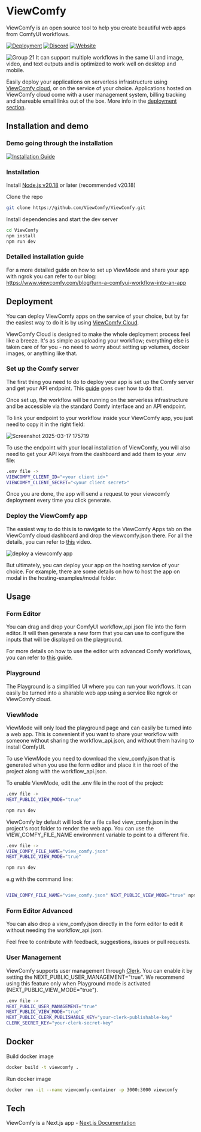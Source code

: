 # ViewComfy

ViewComfy is an open source tool to help you create beautiful web apps from ComfyUI workflows.

[![Deployment](https://img.shields.io/badge/Deployment%20-%20green?label=ViewComfy&color=7F68D9)](https://app.viewcomfy.com/)
[![Discord](https://img.shields.io/badge/ViewComfy-Discord-%235865F2.svg)](https://discord.gg/DXubrz5R7E)
[![Website](https://img.shields.io/badge/Website%20-%20green?label=ViewComfy&color=4D7D85)](https://www.viewcomfy.com/)


![Group 21](https://github.com/user-attachments/assets/ad9a98e6-6c4c-4bf5-85db-4d03ab682f9b)
It can support multiple workflows in the same UI and image, video, and text outputs and is optimized to work well on desktop and mobile.

Easily deploy your applications on serverless infrastructure using [ViewComfy cloud](https://www.viewcomfy.com/), or on the service of your choice. Applications hosted on ViewComfy cloud come with a user management system, billing tracking and shareable email links out of the box. More info in the [deployment section](#Deployment). 

## Installation and demo

### Demo going through the installation
[![Installation Guide](https://github.com/user-attachments/assets/8b6f6b0d-859a-4a98-80b5-664591160512)](https://youtu.be/sG2elA1bdrg)

### Installation
Install [Node.js v20.18](https://nodejs.org/) or later (recommended v20.18)

Clone the repo

```bash
git clone https://github.com/ViewComfy/ViewComfy.git
```

Install dependencies and start the dev server  

```bash
cd ViewComfy
npm install
npm run dev
```

### Detailed installation guide
For a  more detailed guide on how to set up ViewMode and share your app with ngrok you can refer to our blog: <https://www.viewcomfy.com/blog/turn-a-comfyui-workflow-into-an-app>


## Deployment

You can deploy ViewComfy apps on the service of your choice, but by far the easiest way to do it is by using [ViewComfy Cloud](https://app.viewcomfy.com/). 

ViewComfy Cloud is designed to make the whole deployment process feel like a breeze. It's as simple as uploading your workflow; everything else is taken care of for you - no need to worry about setting up volumes, docker images, or anything like that. 

### Set up the Comfy server 

The first thing you need to do to deploy your app is set up the Comfy server and get your API endpoint. This [guide](https://youtu.be/pIODXFU9sHw) goes over how to do that.

Once set up, the workflow will be running on the serverless infrastructure and be accessible via the standard Comfy interface and an API endpoint. 

To link your endpoint to your workflow inside your ViewComfy app, you just need to copy it in the right field:

![Screenshot 2025-03-17 175719](https://github.com/user-attachments/assets/25495f87-5639-456b-9266-9fcabb3995cc)

To use the endpoint with your local installation of ViewComfy, you will also need to get your API keys from the dashboard and add them to your .env file:

```bash
.env file ->
VIEWCOMFY_CLIENT_ID="<your client id>"
VIEWCOMFY_CLIENT_SECRET="<your client secret>"
```

Once you are done, the app will send a request to your viewcomfy deployment every time you click generate. 

### Deploy the ViewComfy app

The easiest way to do this is to navigate to the ViewComfy Apps tab on the ViewComfy cloud dashboard and drop the viewcomfy.json there. For all the details, you can refer to [this](https://www.youtube.com/watch?v=pIODXFU9sHw&ab_channel=ViewComfy) video.

![deploy a viewcomfy app](https://github.com/user-attachments/assets/23988845-2526-4a16-b93d-89a3d1a365b9)

But ultimately, you can deploy your app on the hosting service of your choice. For example, there are some details on how to host the app on modal in the hosting-examples/modal folder.

## Usage
### Form Editor

You can drag and drop your ComfyUI workflow_api.json file into the form editor. It will then generate a new form that you can use to configure the inputs that will be displayed on the playground.

For more details on how to use the editor with advanced Comfy workflows, you can refer to [this](https://youtu.be/70h0FUohMlE) guide. 

### Playground

The Playground is a simplified UI where you can run your workflows. It can easily be turned into a sharable web app using a service like ngrok or ViewComfy cloud.

### ViewMode

ViewMode will only load the playground page and can easily be turned into a web app. This is convenient if you want to share your workflow with someone without sharing the workflow_api.json, and without them having to install ComfyUI.

To use ViewMode you need to download the view_comfy.json that is generated when you use the form editor and place it in the root of the project along with the workflow_api.json.

To enable ViewMode, edit the .env file in the root of the project:

```bash
.env file ->
NEXT_PUBLIC_VIEW_MODE="true"

npm run dev
```

ViewComfy by default will look for a file called view_comfy.json in the project's root folder to render the web app. You can use the VIEW_COMFY_FILE_NAME environment variable to point to a different file.

```bash
.env file ->
VIEW_COMFY_FILE_NAME="view_comfy.json"
NEXT_PUBLIC_VIEW_MODE="true"

npm run dev
```

e.g with the command line:

```bash

VIEW_COMFY_FILE_NAME="view_comfy.json" NEXT_PUBLIC_VIEW_MODE="true" npm run dev
```

### Form Editor Advanced

You can also drop a view_comfy.json directly in the form editor to edit it without needing the workflow_api.json.

Feel free to contribute with feedback, suggestions, issues or pull requests.

### User Management

ViewComfy supports user management through [Clerk](https://clerk.com/). You can enable it by setting the NEXT_PUBLIC_USER_MANAGEMENT="true". We recommend using this feature only when Playground mode is activated (NEXT_PUBLIC_VIEW_MODE="true").

```bash
.env file ->
NEXT_PUBLIC_USER_MANAGEMENT="true"
NEXT_PUBLIC_VIEW_MODE="true"
NEXT_PUBLIC_CLERK_PUBLISHABLE_KEY="your-clerk-publishable-key"
CLERK_SECRET_KEY="your-clerk-secret-key"
```

## Docker

Build docker image

```bash
docker build -t viewcomfy .
```

Run docker image

```bash
docker run -it --name viewcomfy-container -p 3000:3000 viewcomfy
```

## Tech

ViewComfy is a Next.js app - [Next.js Documentation](https://nextjs.org/docs)
